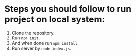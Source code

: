 # Steps you should follow to run project on local system:

1. Clone the repository.
2. Run `npm init`.
3. And when done run `npm install`.
4. Run server by `node index.js`.
